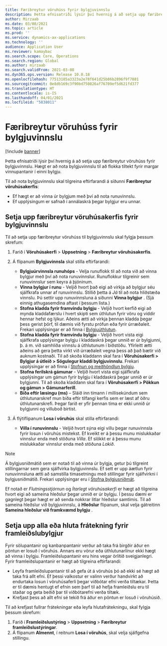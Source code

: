 ```yaml
---
title: Færibreytur vöruhúss fyrir bylgjuvinnslu
description: Þetta efnisatriði lýsir því hvernig á að setja upp færibreytur vöruhúss fyrir bylgjuvinnslu. Hægt er að nota bylgjuvinnslu til að flokka tiltekt fyrir margar vinnupantanir í einni bylgju.
author: Mirzaab
ms.date: 03/08/2021
ms.topic: article
ms.prod: ''
ms.service: dynamics-ax-applications
ms.technology: ''
audience: Application User
ms.reviewer: kamaybac
ms.search.scope: Core, Operations
ms.search.region: Global
ms.author: mirzaab
ms.search.validFrom: 2021-03-08
ms.dyn365.ops.version: Release 10.0.18
ms.openlocfilehash: 77513185a3323a2e78f641d25b86b2896f9f7881
ms.sourcegitcommit: 0e8db169c3f90bd750826af76709ef5d621fd377
ms.translationtype: HT
ms.contentlocale: is-IS
ms.lasthandoff: 04/01/2021
ms.locfileid: "5838011"
---
```

# <a name="warehouse-parameters-for-wave-processing"></a>Færibreytur vöruhúss fyrir bylgjuvinnslu

[!include [banner](../includes/banner.md)]

Þetta efnisatriði lýsir því hvernig á að setja upp færibreytur vöruhúss fyrir bylgjuvinnslu. Hægt er að nota bylgjuvinnslu til að flokka tiltekt fyrir margar vinnupantanir í einni bylgju.

Til að nota bylgjuvinnslu skal tilgreina eftirfarandi á síðunni **Færibreytur vöruhúsakerfis**:

- Ef hægt er að vinna úr bylgjum með því að nota runuvinnslu.
- Ef upplýsingum er safnað í annálaskrá þegar bylgjur eru unnar.

## <a name="set-up-warehouse-management-parameters-for-wave-processing"></a>Setja upp færibreytur vöruhúsakerfis fyrir bylgjuvinnslu

Til að setja upp færibreytur vöruhúss til bylgjuvinnslu skal fylgja þessum skrefum:

1. Farið í **Vöruhúsakerfi** \> **Uppsetning** \> **Færibreytur vöruhúsakerfis**.

1. Á flipanum **Bylgjuvinnsla** skal stilla eftirfarandi:

    - **Bylgjuúrvinnsla runuhóps** - Velja runuflokk til að nota við að vinna bylgjur með því að nota runuvinnslur. Runuflokkur tilgreinir sem runuvinnslur sem keyra á þjóninum.
    - **Vinna bylgjur í runu** - Veljið hvort það eigi að virkja að bylgjur séu sjálfkrafa unnar af runuvinnslu. Stillið þetta á *Já* til að nota hliðstæða vinnslu. Þú settir upp runuvinnsluna á síðunni **Vinna bylgjur** . (Sjá einnig athugasemdina aftast í þessum lista.)
    - **Stofna kladda fyrir framvindu bylgju** - Veljið hvort kerfið eigi að mynda kladdafærslu í hvert skipti sem úthlutun fyrir vöru og víddir hennar hefst og lýkur. Aðeins ætti að virkja þennan kladda þegar þess gerist þörf, til dæmis við fyrstu prófun eða fyrir úrræðaleit. Frekari upplýsingar er að finna í [Bylgjuúthlutun](wave-allocation-method.md).
    - **Stofna kladda fyrir framvindu bylgju** - Veljið hvort vista eigi sjálfkrafa upplýsingar bylgju í kladdaskrá þegar unnið er úr bylgjunni, þ. á m. við samhliða vinnslu á úthlutunum í biðstöðu. Yfirleitt ætti aðeins að gera þetta virkt við úrræðaleit vegna þess að það bætir við auknum kostnaði. Til að skoða kladdann skal fara í **Vöruhúsakerfi \> Bylgjur á útleið \> Sögulegur kladdi bylgjuvinnslu**. Frekari upplýsingar er að finna í [Stofnun og meðhöndlun bylgju](wave-processing.md).
    - **Stofna ferilskrá gámunar** - Veljið hvort vista eigi sjálfkrafa upplýsingar um gámun fyrir bylgju í kladdaskrá þegar unnið er úr bylgjunni. Til að skoða kladdann skal fara í **Vöruhúsakerfi \> Pökkun og gámun \> Gámunarferill**.
    - **Bíða eftir læsingu (ms)** – Sláið inn tímann í millisekúndum sem úthlutunarskref mun bíða eftir tilfangi kerfis sem er læst af öðru úthlutunarskrefi. Þegar farið er yfir þennan tíma er ekki unnið úr bylgjunni og villuboð birtist.

1. Á flýtiflipanum **Losa í vöruhús** skal stilla eftirfarandi:

    - **Villa í runuvinnslu** - Veljið hvort sýna eigi villu þegar runuvinnsla fyrir losun í vöruhús mistekst. Ef kveikt er á þessu munu mislukkaðar vinnslur enda með stöðuna *Villa*. Ef slökkt er á þessu munu mislukkaðar vinnslur enda með stöðuna *Lokið*.

> [!NOTE]
> Á bylgjusniðmátið sem er notað til að vinna úr bylgja, getur þú tilgreint stillingarnar sem gera sjálfvirka bylgjuvinnslu. Ef sett er upp áætlun fyrir runuvinnsluna ætti að samstilla tímasetningu með stillingar fyrir sjálfvirkni í bylgjusniðmátið. Frekari upplýsingar eru í [Stofna bylgjusniðmát](wave-templates.md).
>
> Ef notað er *Flutningsstjórnun* og *Ítarlegt vöruhúsakerfi* er hægt að tilgreina hvort eigi að sameina hleðslur þegar unnið er úr bylgju. Í þessu dæmi er gagnlegt þegar hægt er að senda nokkrar litlar hleðslur samtímis. Til að sameina hleðslur við bylgjuvinnslu, á **Hleðslur** flipanum, skal velja gátreitinn **Sameina hleðslur við framkvæmd bylgju** .</P>

## <a name="set-up-full-or-partial-reservation-for-production-waves"></a>Setja upp alla eða hluta frátekning fyrir framleiðslubylgjur

Fyrir sölupantanir og kanbanpantanir verður að taka frá birgðir áður en pöntun er losuð í vöruhús. Annars eru vörur eða úthlutunarlínur ekki hægt að vinna í bylgju. Framleiðslupantanir eru hins vegar örlítið sveigjanlegri. Fyrir framleiðslupantanir er hægt að tilgreina eftirfarandi:

- Leyfa framleiðslupantanir til að gefa út á vöruhús þó að ekki sé hægt að taka frá allt efni. Ef þessi valkostur er valinn verður handvirkt að endurtaka losun í vöruhúsaferli þegar viðbótar efni verða tiltækar. Þetta er til dæmis hentugt ef efnin sem þarf til að hefja framleiðslu eru til staðar og geta beðið þar til viðbótarefni verða tiltæk.
- Krefjast þess að allt efni sé tekið frá áður en pöntun er losuð í vöruhúsið.

Til að krefjast fullrar frátekningar eða leyfa hlutafrátekningu, skal fylgja þessum skrefum:

1. Farið í **Framleiðslustýring** \> **Uppsetning** \> **Færibreytur framleiðslustýringar**.
1. Á flipanum **Almennt**, í reitnum **Losa í vöruhús**, skal velja sjálfgefna stillingu.

